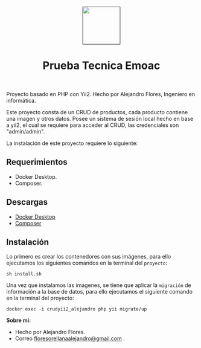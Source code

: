 <p align="center">
    <a href="" target="_blank">
        <img src="https://avatars0.githubusercontent.com/u/993323" height="100px">
    </a>
    <h1 align="center">Prueba Tecnica Emoac</h1>
    <br>
</p>

Proyecto basado en PHP con Yii2. Hecho por Alejandro Flores, Ingeniero en informática.

Este proyecto consta de un CRUD de productos, cada producto contiene una imagen y otros datos. Posee un sistema de sesión local hecho en base a yii2, el cual se requiere para acceder al CRUD, las credenciales son "admin/admin".

La instalación de este proyecto requiere lo siguiente:

Requerimientos
------------

- Docker Desktop.
- Composer.

Descargas
------------

- [Docker Desktop](https://www.docker.com/products/docker-desktop/)
- [Composer](https://getcomposer.org/download/)

Instalación
------------
Lo primero es crear los contenedores con sus imágenes, para ello ejecutamos los siguientes comandos en la terminal del `proyecto`:

~~~
sh install.sh
~~~

Una vez que instalamos las imagenes, se tiene que aplicar la `migración` de información a la base de datos, para ello ejecutamos el siguiente comando en la terminal del proyecto:

~~~
docker exec -i crudyii2_alejandro php yii migrate/up
~~~



**Sobre mí:** 
- Hecho por Alejandro Flores.
- Correo floresorellanaalejandro@gmail.com .


